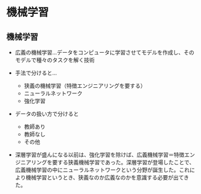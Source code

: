 # 機械学習

## 機械学習

- 広義の機械学習...データをコンピュータに学習させてモデルを作成し、そのモデルで種々のタスクを解く技術

- 手法で分けると...
    - 狭義の機械学習（特徴エンジニアリングを要する）
    - ニューラルネットワーク
    - 強化学習

- データの扱い方で分けると
    - 教師あり
    - 教師なし
    - その他
- 深層学習が盛んになる以前は、強化学習を除けば、広義機械学習＝特徴エンジニアリングを要する狭義機械学習であった。深層学習が登場したことで、広義機械学習の中にニューラルネットワークという分野が誕生した。これにより機械学習というとき、狭義なのか広義なのかを意識する必要が出てきた。
